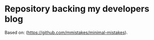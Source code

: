 # Repository backing my developers blog

Based on: (https://github.com/mmistakes/minimal-mistakes).
